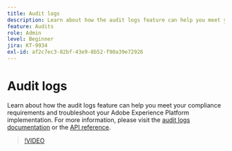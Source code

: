 ```yaml
---
title: Audit logs
description: Learn about how the audit logs feature can help you meet your compliance requirements and troubleshoot your Adobe Experience Platform implementation.
feature: Audits
role: Admin
level: Beginner
jira: KT-9934
exl-id: af2c7ec3-82bf-43e9-8b52-f90a39e72926
---
```

# Audit logs

Learn about how the audit logs feature can help you meet your compliance requirements and troubleshoot your Adobe Experience Platform implementation. For more information, please visit the [audit logs documentation](https://experienceleague.adobe.com/docs/experience-platform/landing/governance-privacy-security/audit-logs/overview.html) or the [API reference](https://developer.adobe.com/experience-platform-apis/references/audit-query/).

>[!VIDEO](https://video.tv.adobe.com/v/341450?learn=on&enablevpops)

